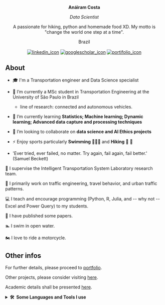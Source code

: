 <div>
<p align="center"><b>Anáiram Costa</b></p>
<p align="center" class="no-site"><i>Data Scientist</i></p>
<p align="center">A passionate for hiking, python and homemade food XD. My motto is "change the world one step at a time". </p>
<p align="center">Brazil</p>
</div>

<p align="center">
<a href="https://linkedin.com/in/anairam-costa/" target="blank"><img align="center" src="https://cdn.jsdelivr.net/npm/simple-icons@3.0.1/icons/linkedin.svg" alt="linkedin_icon" height="30" width="30" /></a>
<a href="https://scholar.google.com/citations?user=mrDPn4YAAAAJ&hl=pt-BR&oi=ao" target="blank"><img align="center" src="https://cdn.jsdelivr.net/npm/simple-icons@3.0.1/icons/googlescholar.svg" alt="googlescholar_icon" height="30" width="30" /></a>
<a href="https://anairamlc.github.io" target="blank"><img align="center" src="https://upload.wikimedia.org/wikipedia/commons/c/c4/Globe_icon.svg" alt="portifolio_icon" height="30" width="30" /></a>
</p>

## About

- 🎓 I'm a Transportation engineer and Data Science specialist

- 🔭 I’m currently a MSc student in Transportation Engineering at the University of São Paulo in Brazil
    
    - line of research: connected and autonomous vehicles.

- 🌱 I’m currently learning **Statistics; Machine learning; Dynamic learning; Advanced data capture and processing techniques**

- 👯 I’m looking to collaborate on ****data science and AI Ethics projects****

- ⚡ Enjoy sports particularly **Swimming** 🏊🏾‍♀️ and **Hiking** 🥾 🎒

- 'Ever tried, ever failed, no matter. Try again, fail again, fail better.' (Samuel Beckett)





🚦 I supervise the Intelligent Transportation System Laboratory research team.

🚶 I primarily work on traffic engineering, travel behavior, and urban traffic patterns.

💻 I teach and encourage programming (Python, R, Julia, and -- why not -- Excel and Power Query) to my students.

📝 I have published some papers.

🏊 I swim in open water.

🏍️ I love to ride a motorcycle.






## Other infos 
For further details, please proceed to [portfolio](https://anairamlc.github.io/).

Other projects, please consider visiting [here](https://www.linkedin.com/in/anairam-costa). 

Academic details shall be presented [here](https://scholar.google.com/citations?user=mrDPn4YAAAAJ&hl=pt-BR&oi=ao).

<details>
  <summary><b>🛠️&nbsp;&nbsp;Some Languages&nbsp;and&nbsp;Tools I use</b></summary>
  <br/>

<h3 align="left">Languages and Tools:</h3>
<p align="left"> <a href="https://www.microsoft.com/en-us/sql-server" target="_blank" rel="noreferrer"> <img src="https://www.svgrepo.com/show/303229/microsoft-sql-server-logo.svg" alt="mssql" width="40" height="40"/> </a> <a href="https://www.mysql.com/" target="_blank" rel="noreferrer"> <img src="https://raw.githubusercontent.com/devicons/devicon/master/icons/mysql/mysql-original-wordmark.svg" alt="mysql" width="40" height="40"/> </a> <a href="https://opencv.org/" target="_blank" rel="noreferrer"> <img src="https://www.vectorlogo.zone/logos/opencv/opencv-icon.svg" alt="opencv" width="40" height="40"/> </a> <a href="https://pandas.pydata.org/" target="_blank" rel="noreferrer"> <img src="https://raw.githubusercontent.com/devicons/devicon/2ae2a900d2f041da66e950e4d48052658d850630/icons/pandas/pandas-original.svg" alt="pandas" width="40" height="40"/> </a> <a href="https://www.python.org" target="_blank" rel="noreferrer"> <img src="https://raw.githubusercontent.com/devicons/devicon/master/icons/python/python-original.svg" alt="python" width="40" height="40"/> </a> <a href="https://pytorch.org/" target="_blank" rel="noreferrer"> <img src="https://www.vectorlogo.zone/logos/pytorch/pytorch-icon.svg" alt="pytorch" width="40" height="40"/> </a> <a href="https://scikit-learn.org/" target="_blank" rel="noreferrer"> <img src="https://upload.wikimedia.org/wikipedia/commons/0/05/Scikit_learn_logo_small.svg" alt="scikit_learn" width="40" height="40"/> </a> <a href="https://seaborn.pydata.org/" target="_blank" rel="noreferrer"> <img src="https://seaborn.pydata.org/_images/logo-mark-lightbg.svg" alt="seaborn" width="40" height="40"/> </a> <a href="https://www.sqlite.org/" target="_blank" rel="noreferrer"> <img src="https://www.vectorlogo.zone/logos/sqlite/sqlite-icon.svg" alt="sqlite" width="40" height="40"/> </a> <a href="https://www.tensorflow.org" target="_blank" rel="noreferrer"> <img src="https://www.vectorlogo.zone/logos/tensorflow/tensorflow-icon.svg" alt="tensorflow" width="40" height="40"/> </a> </p>

</details>
  
<!--
**anairamlc/anairamlc** is a ✨ _special_ ✨ repository because its `README.md` (this file) appears on your GitHub profile.

Here are some ideas to get you started:

- 🔭 I’m currently working on ...
- 🌱 I’m currently learning ...
- 👯 I’m looking to collaborate on ...
- 🤔 I’m looking for help with ...
- 💬 Ask me about ...
- 📫 How to reach me: ...
- 😄 Pronouns: ...
- ⚡ Fun fact: ...
-->
